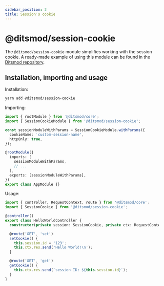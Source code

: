 ```yaml
---
sidebar_position: 2
title: Session's cookie
---
```


# @ditsmod/session-cookie

The `@ditsmod/session-cookie` module simplifies working with the session cookie. A ready-made example of using this module can be found in the [Ditsmod repository][1].

## Installation, importing and usage

Installation:

```bash
yarn add @ditsmod/session-cookie
```

Importing:

```ts
import { rootModule } from '@ditsmod/core';
import { SessionCookieModule } from '@ditsmod/session-cookie';

const sessionModuleWithParams = SessionCookieModule.withParsms({
  cookieName: 'custom-session-name',
  httpOnly: true,
});

@rootModule({
  imports: [
    sessionModuleWithParams,
    // ...
  ],
  exports: [sessionModuleWithParams],
})
export class AppModule {}
```

Usage:

```ts
import { controller, RequestContext, route } from '@ditsmod/core';
import { SessionCookie } from '@ditsmod/session-cookie';

@controller()
export class HelloWorldController {
  constructor(private session: SessionCookie, private ctx: RequestContext) {}

  @route('GET', 'set')
  setCookie() {
    this.session.id = '123';
    this.ctx.res.send('Hello World!\n');
  }

  @route('GET', 'get')
  getCookie() {
    this.ctx.res.send(`session ID: ${this.session.id}`);
  }
}
```



[1]: https://github.com/ditsmod/ditsmod/tree/main/examples/19-session-cookie
